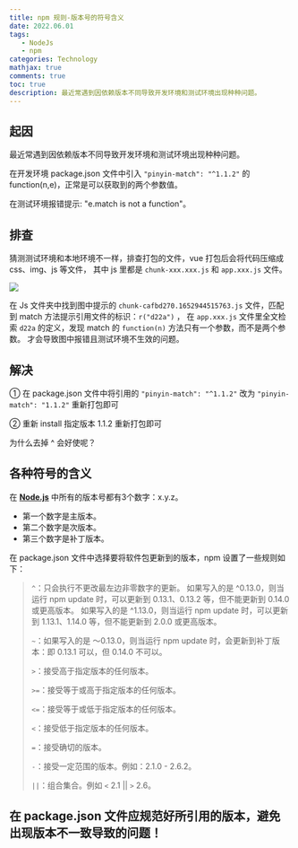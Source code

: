 ```yaml
---
title: npm 规则-版本号的符号含义
date: 2022.06.01
tags: 
   - NodeJs
   - npm
categories: Technology   
mathjax: true 
comments: true
toc: true
description: 最近常遇到因依赖版本不同导致开发环境和测试环境出现种种问题。
---
```



## 起因
最近常遇到因依赖版本不同导致开发环境和测试环境出现种种问题。

在开发环境 package.json 文件中引入 `"pinyin-match": "^1.1.2"` 的 function(n,e)，正常是可以获取到的两个参数值。

在测试环境报错提示: "e.match is not a function"。

## 排查
猜测测试环境和本地环境不一样，排查打包的文件，vue 打包后会将代码压缩成 css、img、js 等文件， 其中 js 里都是 `chunk-xxx.xxx.js` 和 `app.xxx.js` 文件。

![](https://wyiyi.github.io/amber/contents/node/chunk-js.png)

在 Js 文件夹中找到图中提示的 `chunk-cafbd270.1652944515763.js` 文件，匹配到 match 方法提示引用文件的标识：`r("d22a")` ，
在 `app.xxx.js` 文件里全文检索 `d22a` 的定义，发现 match 的 `function(n)` 方法只有一个参数，而不是两个参数。
才会导致图中报错且测试环境不生效的问题。

## 解决
① 在 package.json 文件中将引用的 `"pinyin-match": "^1.1.2"` 改为 `"pinyin-match": "1.1.2"` 重新打包即可

② 重新 install 指定版本 1.1.2 重新打包即可

为什么去掉 ^ 会好使呢？

## 各种符号的含义
在 **[Node.js](http://nodejs.cn/learn/semantic-versioning-using-npm)** 中所有的版本号都有3个数字：x.y.z。
- 第一个数字是主版本。
- 第二个数字是次版本。
- 第三个数字是补丁版本。

在 package.json 文件中选择要将软件包更新到的版本，npm 设置了一些规则如下：

>`^`：只会执行不更改最左边非零数字的更新。 如果写入的是 ^0.13.0，则当运行 npm update 时，可以更新到 0.13.1、0.13.2 等，但不能更新到 0.14.0 或更高版本。 如果写入的是 ^1.13.0，则当运行 npm update 时，可以更新到 1.13.1、1.14.0 等，但不能更新到 2.0.0 或更高版本。
>
>`~`：如果写入的是 〜0.13.0，则当运行 npm update 时，会更新到补丁版本：即 0.13.1 可以，但 0.14.0 不可以。
>
>`>`：接受高于指定版本的任何版本。
>
>`>=`：接受等于或高于指定版本的任何版本。
>
>`<=`：接受等于或低于指定版本的任何版本。
>
>`<`：接受低于指定版本的任何版本。
>
>`=`：接受确切的版本。
>
>`-`：接受一定范围的版本。例如：2.1.0 - 2.6.2。
>
>`||`：组合集合。例如 `<` 2.1 || `>` 2.6。

## 在 package.json 文件应规范好所引用的版本，避免出现版本不一致导致的问题！
